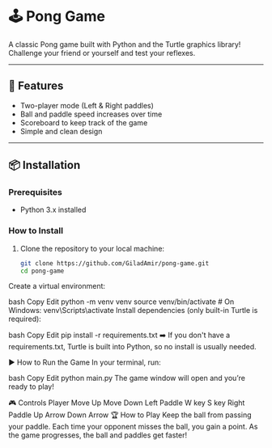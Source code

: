 # 🕹️ Pong Game

A classic Pong game built with Python and the Turtle graphics library!  
Challenge your friend or yourself and test your reflexes.

---

## 🚀 Features

- Two-player mode (Left & Right paddles)
- Ball and paddle speed increases over time
- Scoreboard to keep track of the game
- Simple and clean design

---

## 📦 Installation

### Prerequisites
- Python 3.x installed  

### How to Install
1. Clone the repository to your local machine:
   ```bash
   git clone https://github.com/GiladAmir/pong-game.git
   cd pong-game
Create a virtual environment:

bash
Copy
Edit
python -m venv venv
source venv/bin/activate   # On Windows: venv\Scripts\activate
Install dependencies (only built-in Turtle is required):

bash
Copy
Edit
pip install -r requirements.txt
➡️ If you don't have a requirements.txt, Turtle is built into Python, so no install is usually needed.

▶️ How to Run the Game
In your terminal, run:

bash
Copy
Edit
python main.py
The game window will open and you’re ready to play!

🎮 Controls
Player	Move Up	Move Down
Left Paddle	W key	S key
Right Paddle	Up Arrow	Down Arrow
🏆 How to Play
Keep the ball from passing your paddle.
Each time your opponent misses the ball, you gain a point.
As the game progresses, the ball and paddles get faster!
